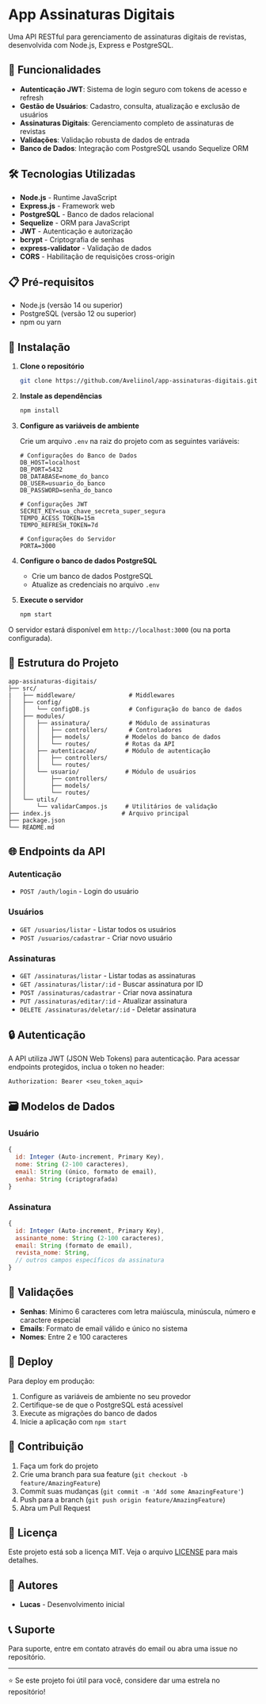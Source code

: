 # App Assinaturas Digitais

Uma API RESTful para gerenciamento de assinaturas digitais de revistas, desenvolvida com Node.js, Express e PostgreSQL.

## 🚀 Funcionalidades

- **Autenticação JWT**: Sistema de login seguro com tokens de acesso e refresh
- **Gestão de Usuários**: Cadastro, consulta, atualização e exclusão de usuários
- **Assinaturas Digitais**: Gerenciamento completo de assinaturas de revistas
- **Validações**: Validação robusta de dados de entrada
- **Banco de Dados**: Integração com PostgreSQL usando Sequelize ORM

## 🛠️ Tecnologias Utilizadas

- **Node.js** - Runtime JavaScript
- **Express.js** - Framework web
- **PostgreSQL** - Banco de dados relacional
- **Sequelize** - ORM para JavaScript
- **JWT** - Autenticação e autorização
- **bcrypt** - Criptografia de senhas
- **express-validator** - Validação de dados
- **CORS** - Habilitação de requisições cross-origin

## 📋 Pré-requisitos

- Node.js (versão 14 ou superior)
- PostgreSQL (versão 12 ou superior)
- npm ou yarn

## 🔧 Instalação

1. **Clone o repositório**
   ```bash
   git clone https://github.com/Aveliinol/app-assinaturas-digitais.git
   ```

2. **Instale as dependências**
   ```bash
   npm install
   ```

3. **Configure as variáveis de ambiente**
   
   Crie um arquivo `.env` na raiz do projeto com as seguintes variáveis:
   ```env
   # Configurações do Banco de Dados
   DB_HOST=localhost
   DB_PORT=5432
   DB_DATABASE=nome_do_banco
   DB_USER=usuario_do_banco
   DB_PASSWORD=senha_do_banco
   
   # Configurações JWT
   SECRET_KEY=sua_chave_secreta_super_segura
   TEMPO_ACESS_TOKEN=15m
   TEMPO_REFRESH_TOKEN=7d
   
   # Configurações do Servidor
   PORTA=3000
   ```

4. **Configure o banco de dados PostgreSQL**
   - Crie um banco de dados PostgreSQL
   - Atualize as credenciais no arquivo `.env`

5. **Execute o servidor**
   ```bash
   npm start
   ```

O servidor estará disponível em `http://localhost:3000` (ou na porta configurada).

## 📁 Estrutura do Projeto

```
app-assinaturas-digitais/
├── src/
|   ├── middleware/               # Middlewares
│   ├── config/
│   │   └── configDB.js           # Configuração do banco de dados
│   ├── modules/
│   │   ├── assinatura/           # Módulo de assinaturas
│   │   │   ├── controllers/      # Controladores
│   │   │   ├── models/          # Modelos do banco de dados
│   │   │   └── routes/          # Rotas da API
│   │   ├── autenticacao/        # Módulo de autenticação
│   │   │   ├── controllers/
│   │   │   └── routes/
│   │   └── usuario/             # Módulo de usuários
│   │       ├── controllers/
│   │       ├── models/
│   │       └── routes/
│   └── utils/
│       └── validarCampos.js     # Utilitários de validação
├── index.js                    # Arquivo principal
├── package.json
└── README.md
```

## 🌐 Endpoints da API

### Autenticação
- `POST /auth/login` - Login do usuário

### Usuários
- `GET /usuarios/listar` - Listar todos os usuários
- `POST /usuarios/cadastrar` - Criar novo usuário

### Assinaturas
- `GET /assinaturas/listar` - Listar todas as assinaturas
- `GET /assinaturas/listar/:id` - Buscar assinatura por ID
- `POST /assinaturas/cadastrar` - Criar nova assinatura
- `PUT /assinaturas/editar/:id` - Atualizar assinatura
- `DELETE /assinaturas/deletar/:id` - Deletar assinatura

## 🔒 Autenticação

A API utiliza JWT (JSON Web Tokens) para autenticação. Para acessar endpoints protegidos, inclua o token no header:

```
Authorization: Bearer <seu_token_aqui>
```

## 🗃️ Modelos de Dados

### Usuário
```javascript
{
  id: Integer (Auto-increment, Primary Key),
  nome: String (2-100 caracteres),
  email: String (único, formato de email),
  senha: String (criptografada)
}
```

### Assinatura
```javascript
{
  id: Integer (Auto-increment, Primary Key),
  assinante_nome: String (2-100 caracteres),
  email: String (formato de email),
  revista_nome: String,
  // outros campos específicos da assinatura
}
```

## 📝 Validações

- **Senhas**: Mínimo 6 caracteres com letra maiúscula, minúscula, número e caractere especial
- **Emails**: Formato de email válido e único no sistema
- **Nomes**: Entre 2 e 100 caracteres

## 🚀 Deploy

Para deploy em produção:

1. Configure as variáveis de ambiente no seu provedor
2. Certifique-se de que o PostgreSQL está acessível
3. Execute as migrações do banco de dados
4. Inicie a aplicação com `npm start`

## 🤝 Contribuição

1. Faça um fork do projeto
2. Crie uma branch para sua feature (`git checkout -b feature/AmazingFeature`)
3. Commit suas mudanças (`git commit -m 'Add some AmazingFeature'`)
4. Push para a branch (`git push origin feature/AmazingFeature`)
5. Abra um Pull Request

## 📄 Licença

Este projeto está sob a licença MIT. Veja o arquivo [LICENSE](LICENSE) para mais detalhes.

## 👥 Autores

- **Lucas** - Desenvolvimento inicial

## 📞 Suporte

Para suporte, entre em contato através do email ou abra uma issue no repositório.

---

⭐ Se este projeto foi útil para você, considere dar uma estrela no repositório!
